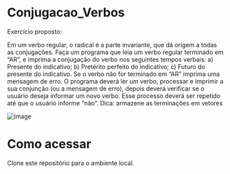 # Conjugacao_Verbos

Exercício proposto:

Em um verbo regular, o radical é a parte invariante, que dá origem a todas as conjugações.
Faça um programa que leia um verbo regular terminado em “AR”, e imprima a conjugação do
verbo nos seguintes tempos verbais:
a) Presente do indicativo;
b) Pretérito perfeito do indicativo;
c) Futuro do presente do indicativo.
Se o verbo não for terminado em “AR” imprima uma mensagem de erro.
O programa deverá ler um verbo, processar e imprimir a sua conjunção (ou a mensagem de erro),
depois deverá verificar se o usuário deseja informar um novo verbo. Esse processo deverá ser
repetido até que o usuário informe “não”.
Dica: armazene as terminações em vetores

![image](https://github.com/GabrielPen1do/Conjugacao_Verbos/assets/128743283/789865f7-9eb8-4b20-8385-362afa49b0cd)


# Como acessar 
Clone este repositório para o ambiente local.
